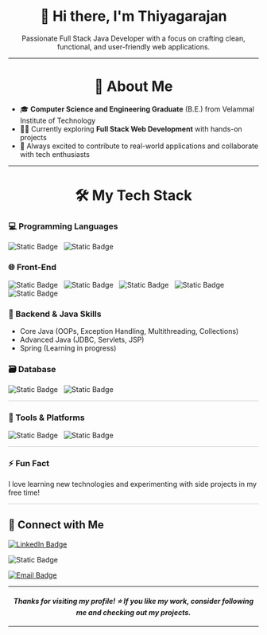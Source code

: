 <h1 align="center">👋 Hi there, I'm Thiyagarajan</h1>

<p align="center">Passionate Full Stack Java Developer with a focus on crafting clean, functional, and user-friendly web applications.</p>

---

<h1 align="center">💼 About Me</h1>

- 🎓 **Computer Science and Engineering Graduate** (B.E.) from Velammal Institute of Technology  
- 👨‍💻 Currently exploring **Full Stack Web Development** with hands-on projects  
- 🚀 Always excited to contribute to real-world applications and collaborate with tech enthusiasts

---

<h1 align="center">🛠️ My Tech Stack</h1>

### 💻 Programming Languages  
![Static Badge](https://img.shields.io/badge/JAVA-%235382a1?style=for-the-badge&labelColor=black&color=%235382a1)
&nbsp;
![Static Badge](https://img.shields.io/badge/C-%23A8B9CC?style=for-the-badge&labelColor=black&color=%23A8B9CC)


### 🌐 Front-End  
![Static Badge](https://img.shields.io/badge/HTML-%23E34F26?style=for-the-badge&logo=html5&logoColor=%23E34F26&logoSize=auto&labelColor=black&color=%23E34F26)
&nbsp;
![Static Badge](https://img.shields.io/badge/CSS-%23663399?style=for-the-badge&logo=CSS&logoColor=%23663399&logoSize=auto&labelColor=black&color=%23663399)
&nbsp;
![Static Badge](https://img.shields.io/badge/JAVASCRIPT-%23F7DF1E?style=for-the-badge&logo=javascript&logoColor=%23F7DF1E&logoSize=auto&labelColor=black&color=%23F7DF1E)
&nbsp;
![Static Badge](https://img.shields.io/badge/BOOTSTRAP-%237952B3?style=for-the-badge&logo=bootstrap&logoColor=%237952B3&logoSize=auto&labelColor=black&color=%237952B3)
&nbsp;
![Static Badge](https://img.shields.io/badge/REACT-%2361DAFB?style=for-the-badge&logo=react&logoColor=%2361DAFB&logoSize=auto&labelColor=black&color=%2361DAFB)


### 🧠 Backend & Java Skills  
- Core Java (OOPs, Exception Handling, Multithreading, Collections)  
- Advanced Java (JDBC, Servlets, JSP)  
- Spring (Learning in progress)  


### 🗃️ Database  
![Static Badge](https://img.shields.io/badge/MySQL-%234479A1?style=for-the-badge&logo=mysql&logoColor=%234479A1&logoSize=AUTO&labelColor=black&color=%234479A1)
&nbsp;
![Static Badge](https://img.shields.io/badge/Oracle-%23C74634?style=for-the-badge&logoSize=AUTO&labelColor=black&color=%23C74634)

<hr style="height:1px;border:none;color:#ccc;background-color:#ccc;" />

### 🔧 Tools & Platforms  
![Static Badge](https://img.shields.io/badge/GITHUB-%23181717?style=for-the-badge&logo=github&labelColor=black&color=%23181717)
&nbsp;
![Static Badge](https://img.shields.io/badge/VS%20CODE-%230078d7?style=for-the-badge&labelColor=black&color=%230078d7)

<hr style="height:1px;border:none;color:#ccc;background-color:#ccc;" />

### ⚡ Fun Fact
I love learning new technologies and experimenting with side projects in my free time!

<hr style="height:1px;border:none;color:#ccc;background-color:#ccc;" />

## 🔗 Connect with Me

[![LinkedIn Badge](https://img.shields.io/badge/LINKEDIN-%230077B5?style=for-the-badge&labelColor=black&color=%230077B5)](https://www.linkedin.com/in/pg-thiyagarajan/)

![Static Badge](https://img.shields.io/badge/GITHUB-%23181717?style=for-the-badge&logo=github&labelColor=black&color=%23181717)

[![Email Badge](https://img.shields.io/badge/pgthiyagarajangpd%40gmail.com-%23EA4335?style=flat-square&logo=gmail&logoColor=%23EA4335&logoSize=auto&labelColor=white&color=%23EA4335)](https://mail.google.com/mail/?view=cm&fs=1&to=pgthiyagarajangpd@gmail.com)

---

<h4 align="center"><i>Thanks for visiting my profile! ⭐️ If you like my work, consider following me and checking out my projects.</i></h4>  

---
